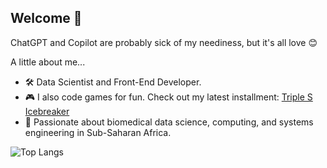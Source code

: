 ## Welcome 👋

ChatGPT and Copilot are probably sick of my neediness, but it's all love 😊

A little about me...
- 🛠️ Data Scientist and Front-End Developer.
- 🎮 I also code games for fun. Check out my latest installment: [Triple S Icebreaker](https://khethiwedlamini.github.io/triples_ice_breaker/)
- 🌱 Passionate about biomedical data science, computing, and systems engineering in Sub-Saharan Africa.



![Top Langs](https://github-readme-stats.vercel.app/api/top-langs/?username=khethiwedlamini&langs_count=10)

